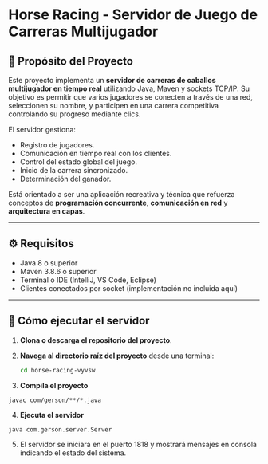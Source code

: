 # Horse Racing - Servidor de Juego de Carreras Multijugador

## 🏁 Propósito del Proyecto

Este proyecto implementa un **servidor de carreras de caballos multijugador en tiempo real** utilizando Java, Maven y sockets TCP/IP. Su objetivo es permitir que varios jugadores se conecten a través de una red, seleccionen su nombre, y participen en una carrera competitiva controlando su progreso mediante clics.

El servidor gestiona:

- Registro de jugadores.
- Comunicación en tiempo real con los clientes.
- Control del estado global del juego.
- Inicio de la carrera sincronizado.
- Determinación del ganador.

Está orientado a ser una aplicación recreativa y técnica que refuerza conceptos de **programación concurrente**, **comunicación en red** y **arquitectura en capas**.

---

## ⚙️ Requisitos

- Java 8 o superior
- Maven 3.8.6 o superior
- Terminal o IDE (IntelliJ, VS Code, Eclipse)
- Clientes conectados por socket (implementación no incluida aquí)

---

## 🚀 Cómo ejecutar el servidor

1. **Clona o descarga el repositorio del proyecto**.

2. **Navega al directorio raíz del proyecto** desde una terminal:

   ```bash
   cd horse-racing-vyvsw
   ```

3. **Compila el proyecto**

`javac com/gerson/**/*.java`

4. **Ejecuta el servidor**

`java com.gerson.server.Server`

5. El servidor se iniciará en el puerto 1818 y mostrará mensajes en consola indicando el estado del sistema.